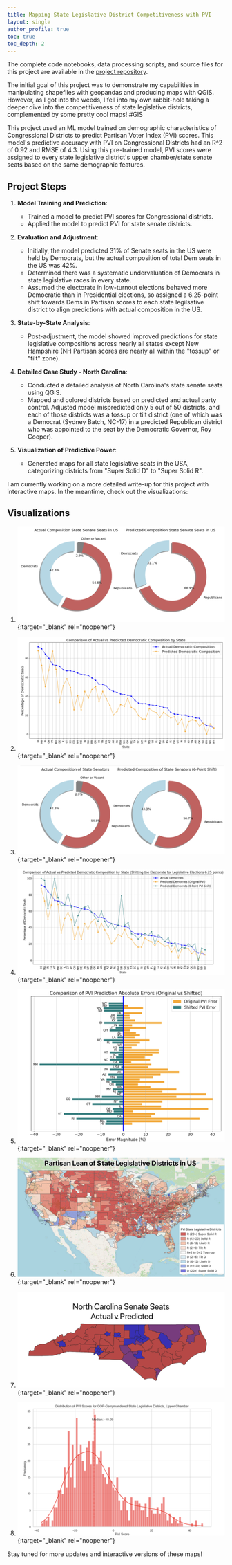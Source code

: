 ```yaml
---
title: Mapping State Legislative District Competitiveness with PVI
layout: single
author_profile: true
toc: true
toc_depth: 2
---
```

<style>
.page__content {
  font-size: 0.8em;
  line-height: 1.6;
}
</style>

 The complete code notebooks, data processing scripts, and source files for this project are available in the [project repository](https://github.com/samforwill/sldu-piv). 


The initial goal of this project was to demonstrate my capabilities in manipulating shapefiles with geopandas and producing maps with QGIS. However, as I got into the weeds, I fell into my own rabbit-hole taking a deeper dive into the competitiveness of state legislative districts, complemented by some pretty cool maps! #GIS

This project used an ML model trained on demographic characteristics of Congressional Districts to predict Partisan Voter Index (PVI) scores. This model's predictive accuracy with PVI on Congressional Districts had an R^2 of 0.92 and RMSE of 4.3. Using this pre-trained model, PVI scores were assigned to every state legislative district's upper chamber/state senate seats based on the same demographic features.

## Project Steps

1. **Model Training and Prediction**:
    - Trained a model to predict PVI scores for Congressional districts.
    - Applied the model to predict PVI for state senate districts.

2. **Evaluation and Adjustment**:
    - Initially, the model predicted 31% of Senate seats in the US were held by Democrats, but the actual composition of total Dem seats in the US was 42%.
    - Determined there was a systematic undervaluation of Democrats in state legislative races in every state.
    - Assumed the electorate in low-turnout elections behaved more Democratic than in Presidential elections, so assigned a 6.25-point shift towards Dems in Partisan scores to each state legilsative district to align predictions with actual composition in the US.

3. **State-by-State Analysis**:
    - Post-adjustment, the model showed improved predictions for state legislative compositions across nearly all states except New Hampshire (NH Partisan scores are nearly all within the "tossup" or "tilt" zone).

4. **Detailed Case Study - North Carolina**:
    - Conducted a detailed analysis of North Carolina's state senate seats using QGIS.
    - Mapped and colored districts based on predicted and actual party control. Adjusted model mispredicted only 5 out of 50 districts, and each of those districts was a tossup or tilt district (one of which was a Democrat (Sydney Batch, NC-17) in a predicted Republican district who was appointed to the seat by the Democratic Governor, Roy Cooper).

5. **Visualization of Predictive Power**:
    - Generated maps for all state legislative seats in the USA, categorizing districts from "Super Solid D" to "Super Solid R".

I am currently working on a more detailed write-up for this project with interactive maps. In the meantime, check out the visualizations:

## Visualizations

1. [![Predicted Composition Donut](https://raw.githubusercontent.com/samforwill/State-Legislative-Districts-PVI/main/images/1-%20Predicted%20Composition%20Donut.png)](https://raw.githubusercontent.com/samforwill/State-Legislative-Districts-PVI/main/images/1-%20Predicted%20Composition%20Donut.png){:target="_blank" rel="noopener"}

2. [![Predicted Composition State Senates](https://raw.githubusercontent.com/samforwill/State-Legislative-Districts-PVI/main/images/2-%20Predicted%20Composition%20State%20Senates.png)](https://raw.githubusercontent.com/samforwill/State-Legislative-Districts-PVI/main/images/2-%20Predicted%20Composition%20State%20Senates.png){:target="_blank" rel="noopener"}

3. [![Shifted Predicted Composition Donut](https://raw.githubusercontent.com/samforwill/State-Legislative-Districts-PVI/main/images/3-%20Shifted%20Predicted%20Composition%20Donut.png)](https://raw.githubusercontent.com/samforwill/State-Legislative-Districts-PVI/main/images/3-%20Shifted%20Predicted%20Composition%20Donut.png){:target="_blank" rel="noopener"}

4. [![Shifted Predicted Composition State Senates](https://raw.githubusercontent.com/samforwill/State-Legislative-Districts-PVI/main/images/4-%20Shifted%20Predicted%20Composition%20State%20Senates.png)](https://raw.githubusercontent.com/samforwill/State-Legislative-Districts-PVI/main/images/4-%20Shifted%20Predicted%20Composition%20State%20Senates.png){:target="_blank" rel="noopener"}

5. [![Composition Error](https://raw.githubusercontent.com/samforwill/State-Legislative-Districts-PVI/main/images/5-%20Composition%20Error.png)](https://raw.githubusercontent.com/samforwill/State-Legislative-Districts-PVI/main/images/5-%20Composition%20Error.png){:target="_blank" rel="noopener"}

6. [![USA PVI](https://raw.githubusercontent.com/samforwill/State-Legislative-Districts-PVI/main/images/6-%20USA%20PVI.png)](https://raw.githubusercontent.com/samforwill/State-Legislative-Districts-PVI/main/images/6-%20USA%20PVI.png){:target="_blank" rel="noopener"}

7. [![NC Senate Seats](https://raw.githubusercontent.com/samforwill/State-Legislative-Districts-PVI/main/images/7-%20NC%20Senate%20Seats.png)](https://raw.githubusercontent.com/samforwill/State-Legislative-Districts-PVI/main/images/7-%20NC%20Senate%20Seats.png){:target="_blank" rel="noopener"}

8. [![GOP Gerrymander](https://raw.githubusercontent.com/samforwill/State-Legislative-Districts-PVI/main/images/8-%20GOP%20Gerrymander.png)](https://raw.githubusercontent.com/samforwill/State-Legislative-Districts-PVI/main/images/8-%20GOP%20Gerrymander.png){:target="_blank" rel="noopener"}


Stay tuned for more updates and interactive versions of these maps!
